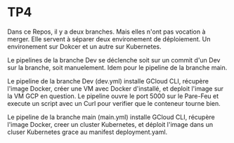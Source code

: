 # TP4

Dans ce Repos, il y a deux branches.
Mais elles n'ont pas vocation à merger.
Elle servent à séparer deux environement de déploiement.
Un environement sur Dokcer et un autre sur Kubernetes.

Le pipelines de la branche Dev se déclenche soit sur un commit d'un Dev sur la branche, soit manuelement.
Idem pour le pipeline de la branche main.

Le pipeline de la branche Dev (dev.yml) installe GCloud CLI, récupère l'image Docker, créer une VM avec Docker d'installé, et deploit l'image sur la VM GCP en question.
Le pipeline ouvre le port 5000 sur le Pare-Feu et execute un script avec un Curl pour verifier que le conteneur tourne bien.

Le pipeline de la branche main (main.yml) installe GCloud CLI, récupère l'image Docker, creer un cluster Kubernetes, et déploit l'image dans un cluser Kubernetes
grace au manifest deployment.yaml.


